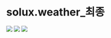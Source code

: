 # solux.weather_최종

<img src="https://img.shields.io/badge/Spring Boot-6DB33F?style=social&logo=springboot&logoColor=white"/>
<img src="https://img.shields.io/badge/HTML-302683F?style=social&logo=htmlacademy&logoColor=white"/>
<img src="https://img.shields.io/badge/MySQL-4479A1?style=social&logo=mysql&logoColor=white"/>


